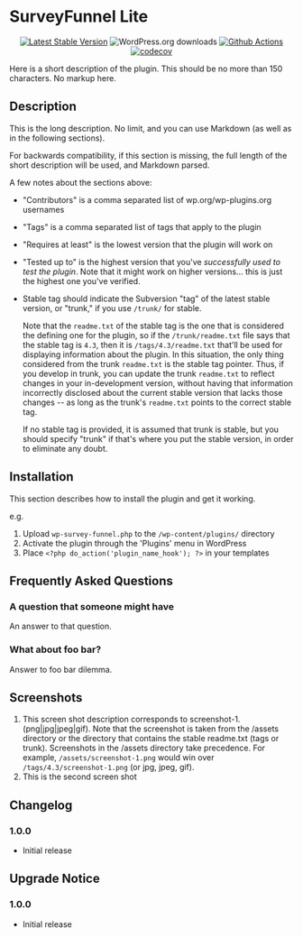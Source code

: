# SurveyFunnel Lite #

<p align="center">
<a href="https://wordpress.org/plugins/surveyfunnel-lite/"><img src="https://img.shields.io/wordpress/plugin/v/surveyfunnel-lite" alt="Latest Stable Version"></a>
<img src="https://img.shields.io/wordpress/plugin/dt/surveyfunnel-lite" alt="WordPress.org downloads">
<a href="https://github.com/wpeka/surveyfunnel-lite/actions/workflows/pr-code-coverage.yml"><img src="https://github.com/wpeka/surveyfunnel-lite/actions/workflows/pr-code-coverage.yml/badge.svg" alt="Github Actions"></a>
<a href="https://codecov.io/gh/wpeka/surveyfunnel-lite"><img src="https://codecov.io/gh/wpeka/surveyfunnel-lite/branch/master/graph/badge.svg?token=0CWSQHMJ40" alt="codecov"></a>
</p>

  
Here is a short description of the plugin.  This should be no more than 150 characters.  No markup here.

## Description ##

This is the long description.  No limit, and you can use Markdown (as well as in the following sections).

For backwards compatibility, if this section is missing, the full length of the short description will be used, and
Markdown parsed.

A few notes about the sections above:

*   "Contributors" is a comma separated list of wp.org/wp-plugins.org usernames
*   "Tags" is a comma separated list of tags that apply to the plugin
*   "Requires at least" is the lowest version that the plugin will work on
*   "Tested up to" is the highest version that you've *successfully used to test the plugin*. Note that it might work on
higher versions... this is just the highest one you've verified.
*   Stable tag should indicate the Subversion "tag" of the latest stable version, or "trunk," if you use `/trunk/` for
stable.

    Note that the `readme.txt` of the stable tag is the one that is considered the defining one for the plugin, so
if the `/trunk/readme.txt` file says that the stable tag is `4.3`, then it is `/tags/4.3/readme.txt` that'll be used
for displaying information about the plugin.  In this situation, the only thing considered from the trunk `readme.txt`
is the stable tag pointer.  Thus, if you develop in trunk, you can update the trunk `readme.txt` to reflect changes in
your in-development version, without having that information incorrectly disclosed about the current stable version
that lacks those changes -- as long as the trunk's `readme.txt` points to the correct stable tag.

    If no stable tag is provided, it is assumed that trunk is stable, but you should specify "trunk" if that's where
you put the stable version, in order to eliminate any doubt.

## Installation ##

This section describes how to install the plugin and get it working.

e.g.

1. Upload `wp-survey-funnel.php` to the `/wp-content/plugins/` directory
1. Activate the plugin through the 'Plugins' menu in WordPress
1. Place `<?php do_action('plugin_name_hook'); ?>` in your templates

## Frequently Asked Questions ##

### A question that someone might have ###

An answer to that question.

### What about foo bar? ###

Answer to foo bar dilemma.

## Screenshots ##

1. This screen shot description corresponds to screenshot-1.(png|jpg|jpeg|gif). Note that the screenshot is taken from
the /assets directory or the directory that contains the stable readme.txt (tags or trunk). Screenshots in the /assets
directory take precedence. For example, `/assets/screenshot-1.png` would win over `/tags/4.3/screenshot-1.png`
(or jpg, jpeg, gif).
2. This is the second screen shot

## Changelog ##
### 1.0.0 ###
* Initial release

## Upgrade Notice ##
### 1.0.0 ###
* Initial release
